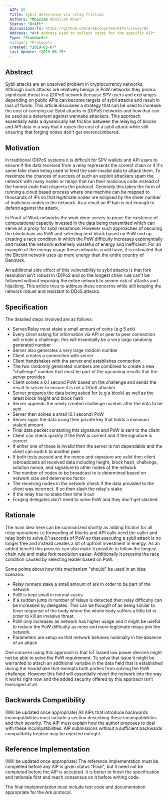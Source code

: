 ```yaml
---
  AIP: 85
  Title: Sybil deterrence via relay friction
  Authors: *Moazzam Abdullah Khan*
  Status: *Draft*
  Discussions-To: https://github.com/ArkEcosystem/AIPs/issues/85
  Address: *Ark address used to collect votes for the specific AIP*
  Type: *Standards*
  Category *Protocol>
  Created: *2019-05-07*
  Last Update: *2019-06-15*
--- 
```


## Abstract
Sybil attacks are an unsolved problem in cryptocurrency networks. Although such attacks are relatively benign in PoW networks they pose a significant threat in a (D)PoS network because SPV users and exchanges depending on public APIs can become targets of sybil attacks and result in loss of funds. This article discusses a strategy that can be used to increase the cost of carrying out Sybil attacks in (D)PoS networks and how that can be used as a deterrent against wannabe attackers. This approach essentially adds a dynamically set friction between the relaying of blocks and API data in a way that it raises the cost of a sybil attack while still ensuring that forging nodes don't get overencumbered.

## Motivation
In traditional (D)PoS systems it is difficult for SPV wallets and API users to ensure if the data received from a relay represents the correct chain or if it's some fake chain being used to feed the user invalid data to attack them. To maximize the chances of success of such an exploit attackers spam the network with many nodes or relays that run their malicious code instead of the honest code that respects the protocol. Generally this takes the form of running a cloud based process where one machine can be mapped to thousands of IPs so that legitimate nodes are eclipsed by the sheer number of malicious nodes in the network. As a result an IP ban is not enough to defend against the attack.

In Proof of Work networks the work done serves to prove the existence of computational capacity invested in the data being transmitted which can serve as a proxy for sybil resistance. However such approaches of securing the blockchain via PoW and selecting next block based on PoW end up creating a race condition in which the PoW difficulty increases exponentially and makes the network extremely wasteful of energy and inefficient. For an example of the energy usage these networks could have, it is estimated that the Bitcoin network uses up more energy than the entire country of Denmark.

An additional side effect of this vulnerability to sybil attacks is that fork resolution isn't robust in (D)PoS and so the longest chain rule can't be followed without exposing the entire network to severe risk of attacks and hijacking. This article tries to address these concerns while still keeping the network robust and resistant to DDoS attacks.

## Specification
The detailed steps involved are as follows:

* Server/Relay must stake a small amount of coins (e.g 5 ark)
* Every client asking for information via API or peer to peer connection will create a challenge, this will essentially be a very large randomly generated number
* Server also generates a very large random number
* Client creates a connection with server
* Client handshakes with the server and establishes connection
* The two randomly generated numbers are combined to create a new "challenge" number that must be part of the upcoming results that the server provides
* Client solves a 0.1 second PoW based on the challenge and sends the result to server to ensure it is not a DDoS attacker
* Server prepares the data being asked for (e.g a block) as well as the latest block height and block hash
* Server appends the newly created challenge number after the data to be sent
* Server then solves a small (0.1 second) PoW
* Server signs the data using their private key that holds a minimum staked amount
* Final data packet containing this signature and PoW is sent to the client
* Client can check quickly if the PoW is correct and if the signature is correct
* If either one of these is invalid then the server is not dependable and the client can switch to another peer
* If both tests passed and the nonce and signature are valid then client rebroadcasts all received data including height, block hash, challenge, solution nonce, and signature to other nodes of the network
* The number of nodes to be broadcast to is determined based on network size and deterrence factor
* The receiving nodes in the network check if the data provided to the client was incorrect. If so then slash the relay's stake
* If the relay has no stake then time it out
* Forging delegates don't need to solve PoW and they don't get slashed


## Rationale
The main idea here can be summarized shortly as adding friction for all relay operations i.e forwarding of blocks and API calls need the caller and relay both to solve 0.1 seconds of PoW so that executing a sybil attack is no longer free and instead creates a lot of upfront investment in energy. As an added benefit this process can also make it possible to follow the longest chain rule and make fork resolution easier. Additionally it prevents the race condition caused by selecting leader based on PoW.

Some points about how this mechanism "should" be used in an idea scenario:
* Relay runners stake a small amount of ark in order to be part of the network
* PoW is kept small in normal cases
* If a sudden jump in number of relays is detected then relay difficulty can be increased by delegates. This can be thought of as being similar to fever response of the body where the whole body suffers a little bit in order to kill an invasive threat.
* PoW only increases as network has higher usage and it might be useful to reduce the PoW difficulty as more and more legitimate relays join the network
* Parameters are setup so that network behaves nominally in the absence of an attack

One concern using this approach is that IoT based low power devices might not be able to solve the PoW requirement. To solve that issue it might be warranted to attach an additional variable in the data field that is established during the handshake that exempts both parties from solving the PoW challenge. However this field will essentially revert the network into the way it works right now and the added security offered by this approach isn't leveraged at all. 

## Backwards Compatibility
(Will be updated once appropriate)
All AIPs that introduce backwards incompatibilities must include a section describing these incompatibilities and their severity. The AIP must explain how the author proposes to deal with these incompatibilities. AIP submissions without a sufficient backwards compatibility treatise may be rejected outright.

## Reference Implementation
(Will be updated once appropriate)
The reference implementation must be completed before any AIP is given status "Final", but it need not be completed before the AIP is accepted. It is better to finish the specification and rationale first and reach consensus on it before writing code.

The final implementation must include test code and documentation appropriate for the Ark protocol.